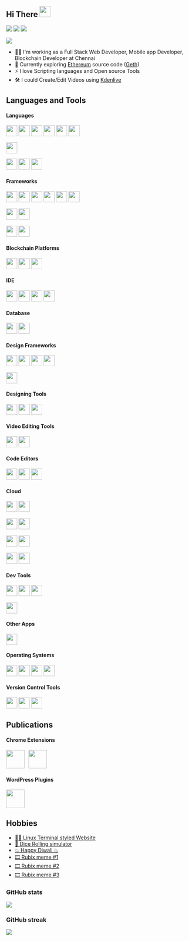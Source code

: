## Hi There <img src="https://user-images.githubusercontent.com/67270359/165369805-06cc3f75-bccf-438a-9fc0-bc0e4ddf7fec.gif" height="30px">

[<img src="https://img.shields.io/badge/LinkedIn-Profile-informational?logo=linkedin&logoColor=fff&labelColor=0072b1&color=grey">][linkedInProfile]
[<img src="https://img.shields.io/badge/Twitter-Profile-informational?logo=twitter&logoColor=fff&labelColor=1DA1F2&color=grey">][twitterProfile]
[<img src="https://img.shields.io/badge/WordPress-Profile-informational?logo=wordpress&logoColor=fff&labelColor=21759B&color=grey">][wordPressProfile]


[<img src="https://img.shields.io/badge/StackOverflow-Profile-informational?logo=stackoverflow&logoColor=fff&labelColor=F58025&color=grey">][stackOverflowProfile]

- 👨‍💻 I'm working as a Full Stack Web Developer, Mobile app Developer, Blockchain Developer at Chennai
- 📖 Currently exploring [Ethereum](https://ethereum.org) source code ([Geth](https://geth.ethereum.org))
- ⚡ I love Scripting languages and Open source Tools
- 🛠️ I could Create/Edit Videos using [Kdenlive](https://kdenlive.org)


## Languages and Tools
#### Languages
[<img src="https://user-images.githubusercontent.com/67270359/192833813-1af03601-71b5-497c-b762-0620d4f102b7.svg" height="30px"/>](https://php.net)
[<img src="https://user-images.githubusercontent.com/67270359/192834193-19aba0e5-89c8-41c4-af15-1b1323b6600a.svg" height="30px"/>](https://python.org)
[<img src="https://user-images.githubusercontent.com/67270359/192832889-27337808-349e-4f57-8b86-92208aaf0a55.svg" height="30px"/>](https://en.wikipedia.org/wiki/C_programming_language)
[<img src="https://user-images.githubusercontent.com/67270359/192834386-41c044d6-ba58-40d5-a6ca-8912aae912ba.svg" height="30px"/>](https://en.wikipedia.org/wiki/C++)
[<img src="https://user-images.githubusercontent.com/67270359/192835100-21a44ab8-5089-4468-a384-00d427db7d61.svg" height="30px"/>](https://oracle.com/java)
[<img src="https://user-images.githubusercontent.com/67270359/192836485-226196eb-9183-49f0-9734-5b674d787e76.svg" height="
30px"/>](https://go.dev)

[<img src="https://user-images.githubusercontent.com/67270359/192836246-20f55662-bcb2-4957-80dc-09655a6a079f.svg" height="
30px"/>](https://gnu.org/software/bash)

[<img src="https://user-images.githubusercontent.com/67270359/192838150-08d19957-9ede-49ef-a901-9b89424d815b.svg" height="
30px"/>](https://en.wikipedia.org/wiki/JavaScript)
[<img src="https://user-images.githubusercontent.com/67270359/192838575-a0aadee2-3407-4c32-971e-08ec04049c8c.svg" height="
30px"/>](https://en.wikipedia.org/wiki/HTML)
[<img src="https://user-images.githubusercontent.com/67270359/192838838-0063c8a8-c1e5-4f1d-8abd-d8d43f762fa5.svg" height="30px"/>](https://en.wikipedia.org/wiki/CSS)

#### Frameworks
[<img src="https://user-images.githubusercontent.com/67270359/124904442-a358e300-e002-11eb-9f2a-3992d6e3725f.png" height="30px"/>](https://laravel.com)
[<img src="https://user-images.githubusercontent.com/67270359/124904458-a94ec400-e002-11eb-9f2f-3aa14004bd32.png" height="30px"/>](https://wordpress.org)
[<img src="https://user-images.githubusercontent.com/67270359/135706076-cbe38a36-537a-4917-b936-c2e4113655bf.png" height="30px"/>](https://angular.io)
[<img src="https://user-images.githubusercontent.com/67270359/135706078-30557c44-83cd-4286-b382-87b61642c5ea.png" height="30px"/>](https://flask.palletsprojects.com)
[<img src="https://user-images.githubusercontent.com/67270359/193085178-962f363d-c7bb-4f60-a0b1-23cb9039565a.svg" height="30px"/>](https://reactjs.org)
[<img src="https://user-images.githubusercontent.com/67270359/193098875-c6a8a360-362c-45c1-aa9f-6643081549e5.svg" height="30px"/>](https://nodejs.org/about)

[<img src="https://user-images.githubusercontent.com/67270359/124904489-b10e6880-e002-11eb-8d6d-bea94db0223c.png" height="30px"/>](https://jquery.com)
[<img src="https://user-images.githubusercontent.com/67270359/135707748-804b0fcd-466d-46bc-ad2f-37880a5464bf.png" height="30px"/>](https://vuejs.org)

[<img src="https://user-images.githubusercontent.com/67270359/193102591-08200707-b409-48f9-bca8-4e47fa0d1e01.svg" height="30px"/>](https://dotnet.microsoft.com)
[<img src="https://user-images.githubusercontent.com/67270359/192846285-c4234db9-a761-447f-85cd-991cfdfd04da.png" height="30px"/>](https://electronjs.org)

#### Blockchain Platforms
[<img src="https://user-images.githubusercontent.com/67270359/200165939-32c04b09-7171-42b2-b75e-9e466a5f959a.svg" height="30px"/>](http://polygon.technology)
[<img src="https://user-images.githubusercontent.com/67270359/200165899-cfb13f1d-d35d-4a5c-9ec1-ca13dd6a8515.svg" height="30px"/>](https://near.org)
[<img src="https://user-images.githubusercontent.com/67270359/200864070-96e62108-0d3f-45ec-b766-4def9a9b389a.svg" height="30px"/>](https://hedera.com)


#### IDE
[<img src="https://user-images.githubusercontent.com/67270359/135706891-391472e2-520e-4ac3-af92-126217e420d1.png" height="30px"/>](https://developer.android.com/studio)
[<img src="https://user-images.githubusercontent.com/67270359/124904523-ba97d080-e002-11eb-9489-91d171ad735d.png" height="30px"/>](https://flutter.dev)
[<img src="https://user-images.githubusercontent.com/67270359/135708084-d5a96fc0-44a9-493a-b14e-9bd11d37dabd.png" height="30px"/>](https://visualstudio.microsoft.com)
[<img src="https://user-images.githubusercontent.com/67270359/124904576-c8e5ec80-e002-11eb-8bac-b2b3531be402.png" height="30px"/>](https://eclipse.org)

#### Database
[<img src="https://user-images.githubusercontent.com/67270359/124904464-ab188780-e002-11eb-81f6-b1f8ff433cf2.png" height="30px"/>](https://mysql.com)
[<img src="https://user-images.githubusercontent.com/67270359/135708170-10505a25-1a22-4515-b93d-49762ce25255.png" height="30px"/>](https://mongodb.com)

#### Design Frameworks
[<img src="https://user-images.githubusercontent.com/67270359/124904480-af44a500-e002-11eb-8f4f-7ec818c96565.png" height="30px"/>](https://getbootstrap.com)
[<img src="https://user-images.githubusercontent.com/67270359/192843859-f9a2d248-dc8a-4171-bdce-c417fdc2ac70.svg" height="30px"/>](https://materializecss.com)
[<img src="https://user-images.githubusercontent.com/67270359/135708088-18dc938f-d92f-4f28-a38d-da7f62fb3820.png" height="30px"/>](https://picturepan2.github.io/spectre)
[<img src="https://user-images.githubusercontent.com/67270359/193093183-6af50156-04ad-49f9-ad9e-401ed653ab0e.svg" height="30px"/>](https://bulma.io)

[<img src="https://user-images.githubusercontent.com/67270359/192844807-9ad0daf9-007b-440d-929d-c3120117fdb3.png" height="30px"/>](https://mdbootstrap.com)

#### Designing Tools
[<img src="https://user-images.githubusercontent.com/67270359/124904845-0c405b00-e003-11eb-94d4-5b0e0bff7203.png" height="30px"/>](https://gimp.org)
[<img src="https://user-images.githubusercontent.com/67270359/124904722-eb780580-e002-11eb-9e6a-cde037ae5ad0.png" height="30px"/>](https://inkscape.org)
[<img src="https://user-images.githubusercontent.com/67270359/135706114-3e8df0b0-938c-4ad5-9084-9c44f2fdfe00.png" height="30px"/>](https://canva.com)

#### Video Editing Tools
[<img src="https://user-images.githubusercontent.com/67270359/193092930-8dc182fb-8d65-47b1-b2e5-c20f5e2f2a98.svg" height="30px"/>](https://kdenlive.org)
[<img src="https://user-images.githubusercontent.com/67270359/192845804-1fc5f1a2-cb4e-4a26-8c2b-c1d5522639ed.png" height="30px"/>](https://openshot.org)

#### Code Editors
[<img src="https://user-images.githubusercontent.com/67270359/124904392-976d2100-e002-11eb-90dd-665db0fccbf8.png" height="30px"/>](https://sublimetext.com)
[<img src="https://user-images.githubusercontent.com/67270359/135708075-530b6ff9-ba71-48cb-9850-f012aecf44c6.png" height="30px"/>](https://code.visualstudio.com)
[<img src="https://user-images.githubusercontent.com/67270359/135706066-25611144-bfe0-4e9f-b93e-a769206aa63b.png" height="30px"/>](https://atom.io)

#### Cloud
[<img src="https://user-images.githubusercontent.com/67270359/193087409-91598dd5-7101-472d-a1d1-8da938f0f6c1.svg" height="30px"/>](https://vaultproject.io)
[<img src="https://user-images.githubusercontent.com/67270359/193096571-d753f5b7-78e5-4d42-9aba-212ccda39edf.png" height="30px"/>](https://docker.com)

[<img src="https://user-images.githubusercontent.com/67270359/135706895-ebb46470-be5e-40d0-87c5-2f962b3085f8.png" height="30px"/>](https://console.cloud.google.com)
[<img src="https://user-images.githubusercontent.com/67270359/193092021-068ed023-6e23-4e4d-8bb9-e8941c7728d7.svg" height="30px"/>](https://firebase.google.com)

[<img src="https://user-images.githubusercontent.com/67270359/193085592-c707f114-7014-4970-a5f2-dbabce959f43.svg" height="30px"/>](https://linode.com)
[<img src="https://user-images.githubusercontent.com/67270359/193085713-c22c200b-c6e1-479f-b373-d1ddb2f92c79.svg" height="30px"/>](https://digitalocean.com)

[<img src="https://user-images.githubusercontent.com/67270359/192848576-b9e0b97a-7041-4409-9f1e-bc6038530829.svg" height="30px"/>](https://heroku.com)
[<img src="https://user-images.githubusercontent.com/67270359/192850894-9612be27-93a1-41e2-8caa-ae3202a2435c.svg" height="30px"/>](https://vercel.com)

#### Dev Tools
[<img src="https://user-images.githubusercontent.com/67270359/193099933-16e983c6-78c8-4993-b2c5-d6bac324bff8.svg" height="30px"/>](https://meldmerge.org)
[<img src="https://user-images.githubusercontent.com/67270359/135707760-a8944aef-8879-4ea7-95cc-464b81ac1481.png" height="30px"/>](https://postman.com)
[<img src="https://user-images.githubusercontent.com/67270359/193094637-18bd292e-e2ec-40cb-bcff-29e971f32009.png" height="30px"/>](https://www.mantisbt.org)

[<img src="https://user-images.githubusercontent.com/67270359/135707764-5f3a7639-f06d-494f-9634-037e2c908257.png" height="30px"/>](https://jsfiddle.net)

#### Other Apps
[<img src="https://user-images.githubusercontent.com/67270359/135706893-46a45882-81b1-4971-95fe-a2df37c85b1f.png" height="30px"/>](https://office.com)

#### Operating Systems
[<img src="https://user-images.githubusercontent.com/67270359/124904388-95a35d80-e002-11eb-9e9c-bc70a70cd773.png" height="30px"/>](https://ubuntu.com)
[<img src="https://user-images.githubusercontent.com/67270359/135706878-1065360a-c8f2-4d7f-a6c4-f2259e9d37b7.png" height="30px"/>](https://microsoft.com/windows)
[<img src="https://user-images.githubusercontent.com/67270359/135706884-43430d37-dea4-4977-a6e7-c3958592e1e0.png" height="30px"/>](https://centos.org)
[<img src="https://user-images.githubusercontent.com/67270359/135706885-cf3dddc9-5f77-4686-832f-92a224a20192.png" height="30px"/>](https://redhat.com/en/technologies/linux-platforms/enterprise-linux)

#### Version Control Tools
[<img src="https://user-images.githubusercontent.com/67270359/124904715-eadf6f00-e002-11eb-95c8-6b7250408395.png" height="30px"/>](https://github.com)
[<img src="https://user-images.githubusercontent.com/67270359/135706126-b08ac0df-dcb9-4d1d-9563-8dac2698a91b.png" height="30px"/>](https://gitlab.com)
[<img src="https://user-images.githubusercontent.com/67270359/135706130-e4b63cab-b2ad-4fa9-b9da-dfbbbd9fe6e8.png" height="30px"/>](https://bitbucket.org)

## Publications

#### Chrome Extensions

[<img src="https://user-images.githubusercontent.com/67270359/197110441-9ce2bd3a-6d32-497e-b5e6-d407def32583.png" height="50px"/>](https://chrome.google.com/webstore/detail/adminer-helper/edgabamjcoahlnhelppganhieempbgbf)&ensp;
[<img src="https://user-images.githubusercontent.com/67270359/197110520-9950b9ef-91b1-4a7e-8787-fda3386300e1.png" height="50px"/>](https://chrome.google.com/webstore/detail/block-it-for-me/mhdonialcdjehbakhkfkalpboogiidhg)

#### WordPress Plugins

[<img src="https://user-images.githubusercontent.com/67270359/197110321-0484ca14-a4c1-4b25-90ff-d169f556ecd7.svg" height="50px"/>](https://wordpress.org/plugins/sticky-action-buttons)

## Hobbies
- [👨‍💻 Linux Terminal styled Website](https://praveen-webartisan.github.io/cmd)
- [🎲 Dice Rolling simulator](https://rolladice.vercel.app)
- [💥 Happy Diwali 💥](https://praveen-webartisan.github.io/happy-diwali)
- [🎞️ Rubix meme #1](https://twitter.com/thisispraveenj/status/1537526902490996737)
- [🎞️ Rubix meme #2](https://twitter.com/thisispraveenj/status/1538145224475971584)
- [🎞️ Rubix meme #3](https://twitter.com/thisispraveenj/status/1540024062092939264)

### GitHub stats
<a href="https://github-readme-stats.vercel.app/api?username=praveen-webartisan">
  <img align="center" src="https://github-readme-stats.vercel.app/api?username=praveen-webartisan&count_private=true&show_icons=true">
</a>

### GitHub streak
<a href="https://streak-stats.demolab.com/?user=praveen-webartisan">
  <img align="center" src="https://streak-stats.demolab.com/?user=praveen-webartisan">
</a>

[linkedInProfile]: https://linkedin.com/in/thisispraveenj/
[twitterProfile]: https://twitter.com/thisispraveenj/
[stackOverflowProfile]: https://stackoverflow.com/users/16351248
[wordPressProfile]: https://profiles.wordpress.org/praveentamil/#content-plugins
